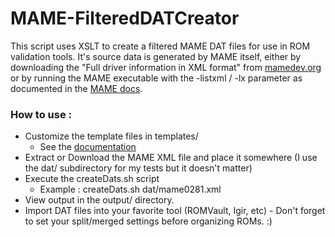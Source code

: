 # MAME-FilteredDATCreator

This script uses XSLT to create a filtered MAME DAT files for use in ROM validation tools. It's source data is generated by MAME itself, either by downloading the "Full driver information in XML format" from [mamedev.org](https://www.mamedev.org/) or by running the MAME executable with the -listxml / -lx parameter as documented in the [MAME docs](https://docs.mamedev.org/commandline/commandline-all.html#frontend-verbs).

### How to use :

- Customize the template files in templates/
  - See the [documentation](templates/README.md)
- Extract or Download the MAME XML file and place it somewhere (I use the dat/ subdirectory for my tests but it doesn't matter)
- Execute the createDats.sh script
  - Example : createDats.sh dat/mame0281.xml
- View output in the output/ directory.
- Import DAT files into your favorite tool (ROMVault, Igir, etc) - Don't forget to set your split/merged settings before organizing ROMs. :)


